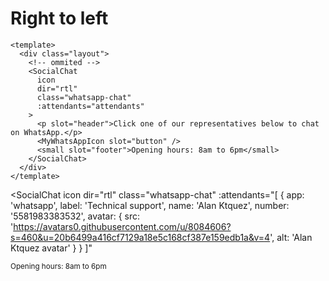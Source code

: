 # Right to left

```vue {6}
<template>
  <div class="layout">
    <!-- ommited -->
    <SocialChat
      icon
      dir="rtl"
      class="whatsapp-chat"
      :attendants="attendants"
    >
      <p slot="header">Click one of our representatives below to chat on WhatsApp.</p>
      <MyWhatsAppIcon slot="button" />
      <small slot="footer">Opening hours: 8am to 6pm</small>
    </SocialChat>
  </div>
</template>
```

<SocialChat
  icon
  dir="rtl"
  class="whatsapp-chat"
  :attendants="[
    {
      app: 'whatsapp',
      label: 'Technical support',
      name: 'Alan Ktquez',
      number: '5581983383532',
      avatar: {
        src: 'https://avatars0.githubusercontent.com/u/8084606?s=460&u=20b6499a416cf7129a18e5c168cf387e159edb1a&v=4',
        alt: 'Alan Ktquez avatar'
      }
    }
  ]"
>
  <template v-slot:header>
    <span>Click one of our representatives below to chat on WhatsApp.</span>
  </template>
  <template v-slot:button>
    <img
      src="https://raw.githubusercontent.com/ktquez/vue-social-chat/master/src/icons/whatsapp.svg"
      alt="icon whatsapp"
      aria-hidden="true"
    >
  </template>
  <small slot="footer">Opening hours: 8am to 6pm</small>
</SocialChat>